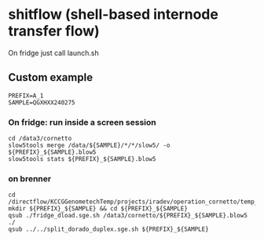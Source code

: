 
# shitflow (shell-based internode transfer flow)

On fridge just call launch.sh


## Custom example

```
PREFIX=A_1
SAMPLE=QGXHXX240275
```

### On fridge: run inside a screen session

```
cd /data3/cornetto
slow5tools merge /data/${SAMPLE}/*/*/slow5/ -o ${PREFIX}_${SAMPLE}.blow5
slow5tools stats ${PREFIX}_${SAMPLE}.blow5
```
### on brenner
```
cd /directflow/KCCGGenometechTemp/projects/iradev/operation_cornetto/temp_hasindu
mkdir ${PREFIX}_${SAMPLE} && cd ${PREFIX}_${SAMPLE}
qsub ./fridge_dload.sge.sh /data3/cornetto/${PREFIX}_${SAMPLE}.blow5 ./
qsub ../../split_dorado_duplex.sge.sh ${PREFIX}_${SAMPLE}
```

